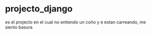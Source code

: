 # projecto_django
es el projecto en el cual no entiendo un coño y e estan carreando, me siento basura
